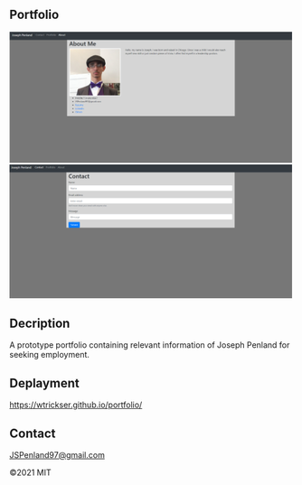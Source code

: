 ## Portfolio

<img src = README&Images/Pic1.png width=500>

<img src = README&Images/Pic2.png width=500>

## Decription
A prototype portfolio containing relevant information of Joseph Penland for seeking employment.


## Deplayment
https://wtrickser.github.io/portfolio/

## Contact
JSPenland97@gmail.com

©2021 MIT